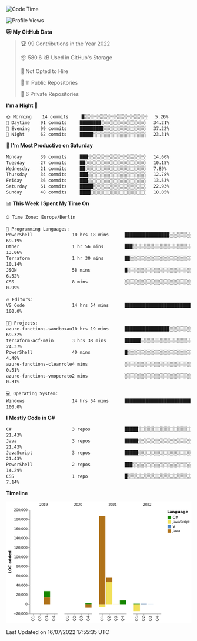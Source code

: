 
<!--START_SECTION:waka-->
![Code Time](http://img.shields.io/badge/Code%20Time-233%20hrs%2037%20mins-blue)

![Profile Views](http://img.shields.io/badge/Profile%20Views-0-blue)

**🐱 My GitHub Data** 

> 🏆 99 Contributions in the Year 2022
 > 
> 📦 580.6 kB Used in GitHub's Storage 
 > 
> 🚫 Not Opted to Hire
 > 
> 📜 11 Public Repositories 
 > 
> 🔑 6 Private Repositories  
 > 
**I'm a Night 🦉** 

```text
🌞 Morning    14 commits     █░░░░░░░░░░░░░░░░░░░░░░░░   5.26% 
🌆 Daytime    91 commits     ████████░░░░░░░░░░░░░░░░░   34.21% 
🌃 Evening    99 commits     █████████░░░░░░░░░░░░░░░░   37.22% 
🌙 Night      62 commits     █████░░░░░░░░░░░░░░░░░░░░   23.31%

```
📅 **I'm Most Productive on Saturday** 

```text
Monday       39 commits     ███░░░░░░░░░░░░░░░░░░░░░░   14.66% 
Tuesday      27 commits     ██░░░░░░░░░░░░░░░░░░░░░░░   10.15% 
Wednesday    21 commits     ██░░░░░░░░░░░░░░░░░░░░░░░   7.89% 
Thursday     34 commits     ███░░░░░░░░░░░░░░░░░░░░░░   12.78% 
Friday       36 commits     ███░░░░░░░░░░░░░░░░░░░░░░   13.53% 
Saturday     61 commits     █████░░░░░░░░░░░░░░░░░░░░   22.93% 
Sunday       48 commits     ████░░░░░░░░░░░░░░░░░░░░░   18.05%

```


📊 **This Week I Spent My Time On** 

```text
⌚︎ Time Zone: Europe/Berlin

💬 Programming Languages: 
PowerShell               10 hrs 18 mins      █████████████████░░░░░░░░   69.19% 
Other                    1 hr 56 mins        ███░░░░░░░░░░░░░░░░░░░░░░   13.06% 
Terraform                1 hr 30 mins        ██░░░░░░░░░░░░░░░░░░░░░░░   10.14% 
JSON                     58 mins             █░░░░░░░░░░░░░░░░░░░░░░░░   6.52% 
CSS                      8 mins              ░░░░░░░░░░░░░░░░░░░░░░░░░   0.99%

🔥 Editors: 
VS Code                  14 hrs 54 mins      █████████████████████████   100.0%

🐱‍💻 Projects: 
azure-functions-sandboxau10 hrs 19 mins      █████████████████░░░░░░░░   69.32% 
terraform-acf-main       3 hrs 38 mins       ██████░░░░░░░░░░░░░░░░░░░   24.37% 
PowerShell               40 mins             █░░░░░░░░░░░░░░░░░░░░░░░░   4.48% 
azure-functions-clearrole4 mins              ░░░░░░░░░░░░░░░░░░░░░░░░░   0.51% 
azure-functions-vmoperato2 mins              ░░░░░░░░░░░░░░░░░░░░░░░░░   0.31%

💻 Operating System: 
Windows                  14 hrs 54 mins      █████████████████████████   100.0%

```

**I Mostly Code in C#** 

```text
C#                       3 repos             █████░░░░░░░░░░░░░░░░░░░░   21.43% 
Java                     3 repos             █████░░░░░░░░░░░░░░░░░░░░   21.43% 
JavaScript               3 repos             █████░░░░░░░░░░░░░░░░░░░░   21.43% 
PowerShell               2 repos             ███░░░░░░░░░░░░░░░░░░░░░░   14.29% 
CSS                      1 repo              █░░░░░░░░░░░░░░░░░░░░░░░░   7.14%

```


**Timeline**

![Chart not found](https://raw.githubusercontent.com/LemurDaniel/LemurDaniel/main/charts/bar_graph.png) 


 Last Updated on 16/07/2022 17:55:35 UTC
<!--END_SECTION:waka-->
